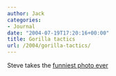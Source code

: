 ```yaml
---
author: Jack
categories:
- Journal
date: "2004-07-19T17:20:16+00:00"
title: Gorilla tactics
url: /2004/gorilla-tactics/
---
```


Steve takes the [funniest photo ever][1]

 [1]: http://www.slewpop.com/article/14/